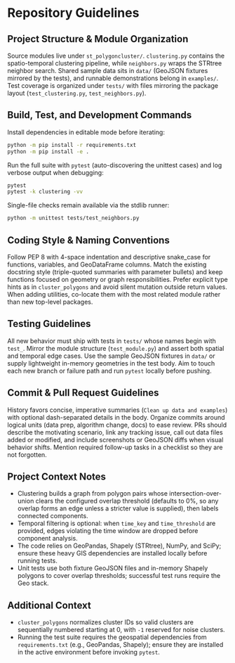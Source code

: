 # Repository Guidelines

## Project Structure & Module Organization
Source modules live under `st_polygoncluster/`. `clustering.py` contains the spatio-temporal clustering pipeline, while `neighbors.py` wraps the STRtree neighbor search. Shared sample data sits in `data/` (GeoJSON fixtures mirrored by the tests), and runnable demonstrations belong in `examples/`. Test coverage is organized under `tests/` with files mirroring the package layout (`test_clustering.py`, `test_neighbors.py`).

## Build, Test, and Development Commands
Install dependencies in editable mode before iterating:
```bash
python -m pip install -r requirements.txt
python -m pip install -e .
```
Run the full suite with `pytest` (auto-discovering the unittest cases) and log verbose output when debugging:
```bash
pytest
pytest -k clustering -vv
```
Single-file checks remain available via the stdlib runner:
```bash
python -m unittest tests/test_neighbors.py
```

## Coding Style & Naming Conventions
Follow PEP 8 with 4-space indentation and descriptive snake_case for functions, variables, and GeoDataFrame columns. Match the existing docstring style (triple-quoted summaries with parameter bullets) and keep functions focused on geometry or graph responsibilities. Prefer explicit type hints as in `cluster_polygons` and avoid silent mutation outside return values. When adding utilities, co-locate them with the most related module rather than new top-level packages.

## Testing Guidelines
All new behavior must ship with tests in `tests/` whose names begin with `test_`. Mirror the module structure (`test_module.py`) and assert both spatial and temporal edge cases. Use the sample GeoJSON fixtures in `data/` or supply lightweight in-memory geometries in the test body. Aim to touch each new branch or failure path and run `pytest` locally before pushing.

## Commit & Pull Request Guidelines
History favors concise, imperative summaries (`Clean up data and examples`) with optional dash-separated details in the body. Organize commits around logical units (data prep, algorithm change, docs) to ease review. PRs should describe the motivating scenario, link any tracking issue, call out data files added or modified, and include screenshots or GeoJSON diffs when visual behavior shifts. Mention required follow-up tasks in a checklist so they are not forgotten.

## Project Context Notes
- Clustering builds a graph from polygon pairs whose intersection-over-union clears the configured overlap threshold (defaults to 0%, so any overlap forms an edge unless a stricter value is supplied), then labels connected components.
- Temporal filtering is optional: when `time_key` and `time_threshold` are provided, edges violating the time window are dropped before component analysis.
- The code relies on GeoPandas, Shapely (STRtree), NumPy, and SciPy; ensure these heavy GIS dependencies are installed locally before running tests.
- Unit tests use both fixture GeoJSON files and in-memory Shapely polygons to cover overlap thresholds; successful test runs require the Geo stack.


## Additional Context
- `cluster_polygons` normalizes cluster IDs so valid clusters are sequentially numbered starting at 0, with `-1` reserved for noise clusters.
- Running the test suite requires the geospatial dependencies from `requirements.txt` (e.g., GeoPandas, Shapely); ensure they are installed in the active environment before invoking `pytest`.


